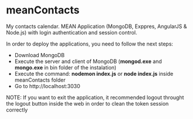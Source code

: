 # meanContacts
My contacts calendar. MEAN Application (MongoDB, Exppres, AngularJS &amp; Node.js) with login authentication and session control.

In order to deploy the applications, you need to follow the next steps:

  - Download MongoDB 
  - Execute the server and client of MongoDB (**mongod.exe** and **mongo.exe** in bin folder of the instalation)
  - Execute the command: **nodemon index.js** or **node index.js** inside meanContacts folder
  - Go to http://localhost:3030

NOTE: If you want to exit the application, it recommended logout throught the logout button inside the web in order to clean the token session correctly  

